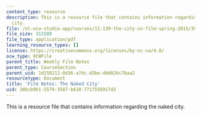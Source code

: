 ```yaml
---
content_type: resource
description: This is a resource file that contains information regarding the naked
  city.
file: /ol-ocw-studio-app/courses/11-139-the-city-in-film-spring-2015/30bcb9b155793587b6187717556917d2_MIT11_139S15_TheNakedCity2.pdf
file_size: 311589
file_type: application/pdf
learning_resource_types: []
license: https://creativecommons.org/licenses/by-nc-sa/4.0/
ocw_type: OCWFile
parent_title: Weekly Film Notes
parent_type: CourseSection
parent_uid: 1d158212-0d36-a7dc-d3be-db0026c7baa2
resourcetype: Document
title: 'Film Notes: The Naked City'
uid: 30bcb9b1-5579-3587-b618-7717556917d2
---
```

This is a resource file that contains information regarding the naked city.